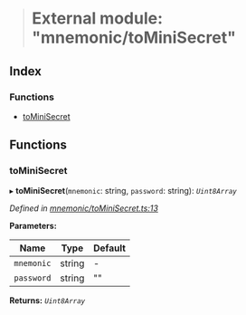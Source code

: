 > # External module: "mnemonic/toMiniSecret"

## Index

### Functions

* [toMiniSecret](_mnemonic_tominisecret_.md#tominisecret)

## Functions

###  toMiniSecret

▸ **toMiniSecret**(`mnemonic`: string, `password`: string): *`Uint8Array`*

*Defined in [mnemonic/toMiniSecret.ts:13](https://github.com/polkadot-js/common/blob/cd7aafc/packages/util-crypto/src/mnemonic/toMiniSecret.ts#L13)*

**Parameters:**

Name | Type | Default |
------ | ------ | ------ |
`mnemonic` | string | - |
`password` | string | "" |

**Returns:** *`Uint8Array`*